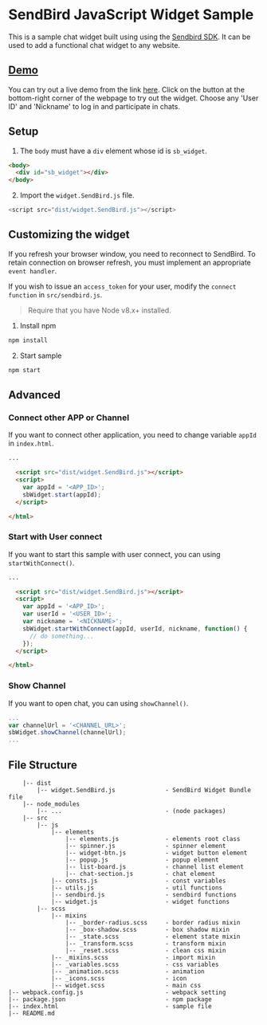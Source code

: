 # SendBird JavaScript Widget Sample
This is a sample chat widget built using using the [Sendbird SDK](https://github.com/sendbird/SendBird-SDK-JavaScript). It can be used to add a functional chat widget to any website.


## [Demo](https://sample.sendbird.com/widget/)

You can try out a live demo from the link [here](https://sample.sendbird.com/widget/). Click on the button at the bottom-right corner of the webpage to try out the widget. Choose any 'User ID' and 'Nickname' to log in and participate in chats.


## Setup
1. The `body` must have a `div` element whose id is `sb_widget`.

```html
<body>
  <div id="sb_widget"></div>
</body>
```

<!-- 2. Import the [`Sendbird SDK`](https://github.com/sendbird/SendBird-SDK-JavaScript). -->
2. Import the `widget.SendBird.js` file.
```javascript
<script src="dist/widget.SendBird.js"></script>
```


## Customizing the widget
If you refresh your browser window, you need to reconnect to SendBird. To retain connection on browser refresh, you must implement an appropriate `event handler`.

If you wish to issue an `access_token` for your user, modify the `connect function` in `src/sendbird.js`.

> Require that you have Node v8.x+ installed.
1. Install npm
```bash
npm install
```

2. Start sample
```bash
npm start
```

## Advanced
### Connect other APP or Channel
If you want to connect other application, you need to change variable `appId` in `index.html`.

```html
...

  <script src="dist/widget.SendBird.js"></script>
  <script>
    var appId = '<APP_ID>';
    sbWidget.start(appId);
  </script>

</html>
```

### Start with User connect
If you want to start this sample with user connect, you can using `startWithConnect()`.

```html
...

  <script src="dist/widget.SendBird.js"></script>
  <script>
    var appId = '<APP_ID>';
    var userId = '<USER_ID>';
    var nickname = '<NICKNAME>';
    sbWidget.startWithConnect(appId, userId, nickname, function() {
      // do something...
    });
  </script>

</html>
```

### Show Channel
If you want to open chat, you can using `showChannel()`.

```javascript
...
var channelUrl = '<CHANNEL_URL>';
sbWidget.showChannel(channelUrl);
...
```


## File Structure
```
    |-- dist
        |-- widget.SendBird.js              - SendBird Widget Bundle file
    |-- node_modules
        |-- ...                             - (node packages)
    |-- src
        |-- js
            |-- elements
                |-- elements.js             - elements root class
                |-- spinner.js              - spinner element
                |-- widget-btn.js           - widget button element
                |-- popup.js                - popup element
                |-- list-board.js           - channel list element
                |-- chat-section.js         - chat element
            |-- consts.js                   - const variables
            |-- utils.js                    - util functions
            |-- sendbird.js                 - sendbird functions
            |-- widget.js                   - widget functions
        |-- scss
            |-- mixins
                |-- _border-radius.scss     - border radius mixin
                |-- _box-shadow.scss        - box shadow mixin
                |-- _state.scss             - element state mixin
                |-- _transform.scss         - transform mixin
                |-- _reset.scss             - clean css mixin
            |-- _mixins.scss                - import mixin
            |-- _variables.scss             - css variables
            |-- _animation.scss             - animation
            |-- _icons.scss                 - icon
            |-- widget.scss                 - main css
|-- webpack.config.js                       - webpack setting
|-- package.json                            - npm package
|-- index.html                              - sample file
|-- README.md
```
